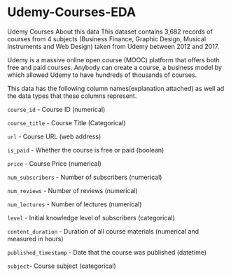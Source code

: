 # Udemy-Courses-EDA

Udemy Courses
About this data
This dataset contains 3,682 records of courses from 4 subjects (Business Finance, Graphic Design, Musical Instruments and Web Design) taken from Udemy between 2012 and 2017.

Udemy is a massive online open course (MOOC) platform that offers both free and paid courses. Anybody can create a course, a business model by which allowed Udemy to have hundreds of thousands of courses.

This data has the following column names(explanation attached) as well ad the data types that these columns represent.

`course_id` - Course ID (numerical)

`course_title` - Course Title (Categorical)

`url` - Course URL (web address)

`is_paid` - Whether the course is free or paid (boolean)

`price` - Course Price (numerical)

`num_subscribers` - Number of subscribers (numerical)

`num_reviews` - Number of reviews (numerical)

`num_lectures` - Number of lectures (numerical)

`level` - Initial knowledge level of subscribers (categorical)

`content_duration` - Duration of all course materials (numerical and measured in hours)

`published_timestamp` - Date that the course was published (datetime)

`subject`- Course subject (categorical)
